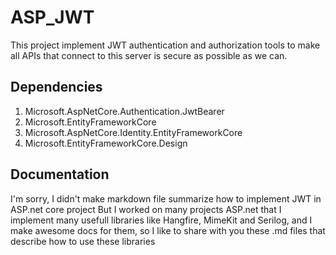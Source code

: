 ﻿# ASP_JWT
This project implement JWT authentication and authorization tools to make all APIs that connect to this server is secure as possible as we can.

## Dependencies
1. Microsoft.AspNetCore.Authentication.JwtBearer
2. Microsoft.EntityFrameworkCore
3. Microsoft.AspNetCore.Identity.EntityFrameworkCore
4. Microsoft.EntityFrameworkCore.Design

## Documentation
I'm sorry, I didn't make markdown file summarize how to implement JWT in ASP.net core project
But I worked on many projects ASP.net that I implement many usefull libraries like Hangfire, MimeKit and Serilog, and I make awesome docs for them, so I like to share with you these .md files that describe how to use these libraries